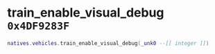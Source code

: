 # train_enable_visual_debug `0x4DF9283F`

```lua
natives.vehicles.train_enable_visual_debug(_unk0 --[[ integer ]])
```